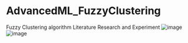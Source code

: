 # AdvancedML_FuzzyClustering
Fuzzy Clustering algorithm Literature Research and Experiment
![image](https://user-images.githubusercontent.com/25517592/101275002-ca89d080-37e5-11eb-96f6-d17a172332c0.png)
![image](https://user-images.githubusercontent.com/25517592/101275023-ea20f900-37e5-11eb-8798-8df9f0449749.png)
